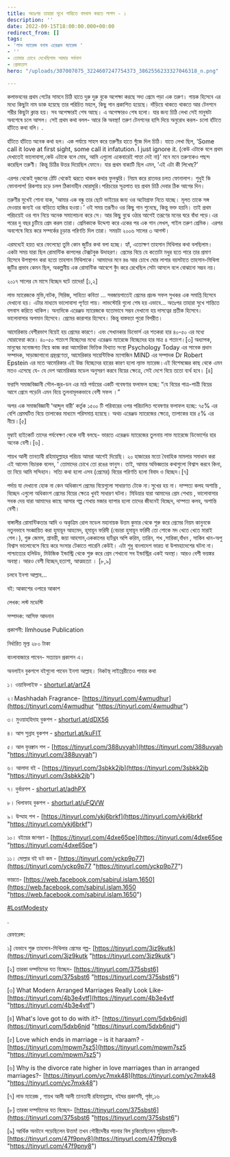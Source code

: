 ```yaml
---
title: অতঃপর তাহারা সুখে শান্তিতে বসবাস করতে লাগল - ১
description: ''
date: 2022-09-15T18:00:00.000+00:00
redirect_from: []
tags:
- 'লাভ ম্যারেজ বনাম এরেঞ্জড ম্যারেজ '
- ''
- তোমার চোখে দেখেছিলাম আমার সর্বনাশ
- প্রেমাতাল
hero: "/uploads/307007075_3224607247754373_3862556233327046318_n.png"

---
```

কলাভবনের প্রথম গেটের সামনে চিঠি হাতে দুরু দুরু বুকে অপেক্ষা করছে সদ্য প্রেমে পড়া এক তরুণ। গায়ক হিসেবে এর মধ্যে কিছুটা নাম ডাক হয়েছে তার পরিচিত মহলে, কিছু গান প্রকাশিত হয়েছে। দাঁড়িয়ে থাকতে থাকতে আর টেনশনে শরীর কিছুটা ক্লান্ত হয়। সব অপেক্ষারই শেষ আছে। এ অপেক্ষারও শেষ হলো। যার জন্য চিঠি লেখা সেই মানুষটা অবশেষে চলে আসল। সেই প্রথম কথা বলল- আরে কি অবস্থা! তরুণ টেনশনের হাসি দিয়ে অনুরোধ করল- চলো হাঁটতে হাঁটতে কথা বলি। .

হাঁটতে হাঁটতে অনেক কথা হল। এক পর্যায়ে সাহস করে তরুণীর হাতে গুঁজে দিল চিঠি। যাতে লেখা ছিল, ‘Some call it love at first sight, some call it infatution. I just ignore it. (কেউ এটাকে বলে প্রথম দেখাতেই ভালোবাসা,কেউ এটাকে বলে মোহ, আমি এগুলো একেবারেই পাত্তা দেই না)’ মনে মনে তরুণকেও পছন্দ করেছিল তরুণী। কিন্তু চিঠির উত্তর দিয়েছিল ফোনে। যার প্রথম বাক্যটি ছিল এমন, ‘এই এটা কী লিখেছ?’

এরপর থেকেই দুজনের ঠোঁট থেকেই ঝরতে থাকল কথার ফুলঝুরি। নিয়ম করে রাতভর চলত ফোনালাপ। শুধুই কি ফোনালাপ! রিকশায় চড়ে চলল ঠিকানাহীন ঘোরাঘুরি।পরিচয়ের সূত্রপাত হয় প্রথম চিঠি দেবার ঠিক আগের দিন।

তরুণীর মুখেই শোনা যাক, ‘আমার এক বন্ধু তার ছোট ভাইয়ের জন্য ওর অটোগ্রাফ নিতে যাচ্ছে। মূলত তাকে সঙ্গ দেওয়ার জন্যই ওর বাড়িতে হাজির হওয়া।’ ওই সময় তরূণীও ওর কিছু গান শুনেছে, কিন্তু ভক্ত হয়নি। তাই প্রথম পরিচয়েই ওর গান নিয়ে অনেক সমালোচনা করে সে। আর কিছু বুঝে ওঠার আগেই তরূণের মনের ঘরে বাঁধা পড়ে।এর পরের দু বছর চুটিয়ে প্রেম করল তারা। প্রেমিকাকে উদ্দেশ্য করে একের পর এক গান লেখল, গাইল তরুণ প্রেমিক। এরপর অবশেষে বিয়ে করে সম্পর্কের চূড়ান্ত পরিণতি দিল তারা। সময়টা ২০০৬ সালের ৩ আগস্ট।

এরমধ্যেই হয়ত ধরে ফেলেছো তুমি কোন জুটির কথা বলা হচ্ছে। হ্যাঁ, এতোক্ষণ তাহসান মিথিলার কথা বলছিলাম। একটা সময় যারা ছিল রোমান্টিক কাপলের টেক্সটবুক উদাহরণ। প্রেমের বিয়ে যে কতোটা মধুর হতে পারে তার প্রমাণ হিসেবে উপস্থাপন করা হতো তাহসান মিথিলাকে। আমাদের মনে রঙ আর চোখে ঘোর লাগার বয়সটাতে তাহসান-মিথিলা জুটির প্রভাব কেমন ছিল, অকল্পনীয় এক রোমান্টিক আবেশে বুঁদ করে রেখেছিল সেটা আসলে বলে বোঝানো সম্ভব নয়।

২০১৭ সালের মে মাসে বিচ্ছেদ ঘটে তাদের! \[১,২\]

লাভ ম্যারেজকে মুভি,নাটক, সিরিজ, সাহিত্য কবিতা … সবজায়গাতেই প্রেমের প্রচন্ড সফল সুখকর এক সমাপ্তি হিসেবে দেখানো হয়। এটার মাধ্যমে ভালোবাসা পূর্ণতা পায়। লাভস্টোরি গুলো শেষ হয় এভাবে… অতঃপর তাহারা সুখে শান্তিতে বসবাস করিতে থাকিল। অন্যদিকে এরেঞ্জড ম্যারেজকে যতোভাবে সম্ভব দেখানো হয় দাসত্বের প্রতীক হিসেবে। ভালোবাসার অপমান হিসেবে। প্রেমের কারাগার হিসেবে। কিন্তু বাস্তবতা পুরো বিপরীত।

আমেরিকায় বেশীরভাগ বিয়েই হয় প্রেমের কারণে। এবং সেখানকার ডিভোর্স এর শতকরা হার ৪০-৫০ এর মধ্যে ঘোরাফেরা করে। ৪০-৫০ শতাংশ বিচ্ছেদের মধ্যে এরেঞ্জড ম্যারেজে বিচ্ছেদের হার মাত্র ৪ শতাংশ।\[৩\] অধ্যাপক, মানুষের মনোজগত নিয়ে কাজ করা আমেরিকা ভিত্তিক বিখ্যাত সংস্থা Psychology Today এর সাবেক প্রধান সম্পাদক, সাড়াজাগানো গ্রন্থপ্রণেতা, আমেরিকার সায়েন্টিফিক ম্যাগাজিন MIND এর সম্পাদক Dr Robert Epstein এর মতে আমেরিকার এই উচ্চ বিচ্ছেদের হারের কারণ হলো ল্যাভ ম্যারেজ।এই বিশেষজ্ঞের কাছ থেকে এমন মতও এসেছে যে- যে দেশ আমেরিকার মডেল অনুসরণ করবে বিয়ের ক্ষেত্রে, সেই দেশে বিয়ে ততো ব্যর্থ হবে। \[৪\]

ফরাসি সমাজবিজ্ঞানী সৌল-জুর-ডন এর মাঠ পর্যায়ের একটি গবেষণার ফলাফল হচ্ছে: “যে বিয়ের পাত্র-পাত্রী বিয়ের আগে প্রেমে পড়েনি এমন বিয়ে তুলনামূলকভাবে বেশী সফল ।”

অপর এক সমাজবিজ্ঞানী ‘আব্দুল বারী’ কর্তৃক ১৫০০ টি পরিবারের ওপর পরিচালিত গবেষণার ফলাফল হচ্ছে: ৭৫% এর বেশি প্রেমঘটিত বিয়ে তালাকের মাধ্যমে পরিসমাপ্ত হয়েছে। অথচ এরেঞ্জড ম্যারেজের ক্ষেত্রে, তালাকের হার ৫% এর নীচে।\[৫\]

মুম্বাই হাইকোর্ট তাদের পর্যবেক্ষণ থেকে দাবী বলছে- ভারতে এরেঞ্জড ম্যারেজের তুলনায় লাভ ম্যারেজে ডিভোর্সের হার অনেক বেশী।\[৬\] .

শায়খ আলী তানতাবী রহিমাহুল্লাহর পরিচয় আমরা আগেই দিয়েছি। ২০ হাজারের মতো বৈবাহিক মামলার সমাধান করা এই আলেম বিচারক বলেন, ‘ তোমাদের চোখে তো রঙের ফানুস। তাই, আমার অভিজ্ঞতার কথাগুলো বিশ্বাস করবে কিনা, তা নিয়ে আমি সন্দিহান। সত্যি কথা হলো এসব (প্রেমের) বিয়ের পরিণতি হলো বিবাদ ও বিচ্ছেদ।\[৭\]

পর্দায় যা দেখানো হোক না কেন অধিকাংশ প্রেমের বিয়েগুলো সাধারণত টেকে না।সুখের হয় না। দাম্পত্য কলহ অশান্তি , বিচ্ছেদ এগুলো অধিকাংশ প্রেমের বিয়ের ক্ষেত্রে খুবই সাধারণ ঘটনা। মিডিয়ার যারা আমাদের প্রেম শেখায় , ভালোবাসার সবক দেয় যারা আমাদের কাছে আসার গল্প শেখায় মজার ব্যাপার হলো তাদের জীবনেই বিচ্ছেদ, দাম্পত্য কলহ, অশান্তি বেশী।

বাঙ্গালীর রোমান্টিকতার আদি ও অকৃত্রিম রোল মডেল মহানায়ক উত্তম কুমার থেকে শুরু করে প্রেমের নিয়ম কানুনকে নতুনভাবে সংজ্ঞায়িত করা হুমায়ূন আহমেদ, হূমায়ূন ফরিদী (বেচারা হুমায়ূন ফরিদী তো শোকে মদ খেতে খেতে মারাই গেল।), গুরু জেমস, শ্রাবন্তী, জয়া আহসান,এককালের হার্টথ্রব অপি করিম, তারিন, শখ ,সারিকা,বাঁধন , সাকিব খান-অপু বিশ্বাস ভালোবেসে বিয়ে করে সংসার টেকাতে পারেনি কেউই। এটা শুধু বাংলাদেশ ভারত বা উপমহাদেশের ঘটনা না। পাশ্চাত্যের হলিউড, মিউজিক ইন্ডাস্ট্রি থেকে শুরু করে প্রেম শেখানো সব ইন্ডাস্ট্রির একই অবস্থা। আরও বেশী ভয়ঙ্কর অবস্থা। আরও বেশী বিচ্ছেদ,হতাশা, আত্মহত্যা । \[৮,৯\]

চলবে ইনশা আল্লাহ…

বই: আকাশের ওপারে আকাশ

লেখক: লস্ট মডেস্টি

সম্পাদক: আসিফ আদনান

প্রকাশনী: Ilmhouse Publication

নির্ধারিত মূল্য ২৮০ টাকা

বাংলাবাজারে পাবেন- সত্যায়ন প্রকাশন এ।

অনলাইন বুকশপে বইগুলো পাবেন ইনশা আল্লাহ। নিকটস্থ লাইব্রেরীতেও পাবার কথা

১। ওয়াফিলাইফ - [shorturl.at/artZ4](http://shorturl.at/artZ4?fbclid=IwAR1FOFAwcR2ZuFdImy1G5DNUkJCizwnL9Qq0rNJTbX-_3bpxKsysnxH3YiA)

২।Mashhadah Fragrance- [https://tinyurl.com/4wmudhur](https://tinyurl.com/4wmudhur "https://tinyurl.com/4wmudhur")

৩। মুওয়াহহিদাহ বুকশপ - [shorturl.at/dDX56](http://shorturl.at/dDX56?fbclid=IwAR3GANHvzgJdRmlFmI7yyVpOqDJw_p4LTnVOCe0UE5Iptx2cWscsFnjnz2s)

৪। আস সুন্নাহ বুকশপ - [shorturl.at/kuFIT](http://shorturl.at/kuFIT?fbclid=IwAR2314dWuVqvyxByT1Eu-XnnB1-9qLrj3ac1OO9f5kfVNZP-NoMGMvZHu2M)

৫। আল ফুরক্বান শপ - [https://tinyurl.com/388uvyah](https://tinyurl.com/388uvyah "https://tinyurl.com/388uvyah")

৬। আলাদা বই - [https://tinyurl.com/3sbkk2jb](https://tinyurl.com/3sbkk2jb "https://tinyurl.com/3sbkk2jb")

৭। দুর্বারশপ - [shorturl.at/adhPX](https://l.facebook.com/l.php?u=http%3A%2F%2Fshorturl.at%2FadhPX%3Ffbclid%3DIwAR3bmsugAz0yPA8013c0itcOYOBObuDwsMSAh0FBIzt8uUNeu6IJpFc8LgM&h=AT0eWEN6zWVDfK9OKvkowdBzD5TMXQVdPM8IOAm6-kYGPn283QDpNZg5yi5hACXmSCxhYKvjlKQx5_GsR5tVZAxA9wSRph7iM8XBwvcelBLJv-w4vbXo5rJlawj4J7HPz8jE&__tn__=R%5d-R&c%5b0%5d=AT08M3ciVLPBsxqmsJeGMuvmcOP-dl2hjt62lkrL9tX1tdYnJmImcH9eKCIPzU_C4ONP0pKK-9DscZ7iECZsTxGoTjsi_uo6szhBBGkCiSYEzfLxzmUNhyejX7UaCJmU2bGLx5ZYW1ezoG4wHpU4y3ES4NOHXaGNGiCH7v6ZbXdeubr6mXlnX747-vJDDFFMqAk_5BTSBhPefnbprJFEOGy7QRgKVCHOQEO7r8k)

৮। খিলাফাহ বুকশপ - [shorturl.at/uFQVW](https://l.facebook.com/l.php?u=http%3A%2F%2Fshorturl.at%2FuFQVW%3Ffbclid%3DIwAR0_N9IAEtt4COZRq-tyFScYBYkMFcC0E_mKaaQu1zVfUkweAywiNBsNxoU&h=AT01PG6awkQLEdZypk9X5anzsn5CzOcWAVvdZ7UmvOTk8dyHy3V4YiwPlBpr6tqnjVVDD1Wc23JwpXhE5xANpwlTnci7clZvIQrdiKpKhGVm3-IzIp5nNcsxlMIOftABDcF9&__tn__=R%5d-R&c%5b0%5d=AT08M3ciVLPBsxqmsJeGMuvmcOP-dl2hjt62lkrL9tX1tdYnJmImcH9eKCIPzU_C4ONP0pKK-9DscZ7iECZsTxGoTjsi_uo6szhBBGkCiSYEzfLxzmUNhyejX7UaCJmU2bGLx5ZYW1ezoG4wHpU4y3ES4NOHXaGNGiCH7v6ZbXdeubr6mXlnX747-vJDDFFMqAk_5BTSBhPefnbprJFEOGy7QRgKVCHOQEO7r8k)

৯। উম্মাহ শপ - [https://tinyurl.com/ykj6brkf](https://tinyurl.com/ykj6brkf "https://tinyurl.com/ykj6brkf")

১০। বইয়ের জাগরণ - [https://tinyurl.com/4dxe65pe](https://tinyurl.com/4dxe65pe "https://tinyurl.com/4dxe65pe")

১১। মোল্লার বই ডট কম - [https://tinyurl.com/yckp9p77](https://tinyurl.com/yckp9p77 "https://tinyurl.com/yckp9p77")

ভারতে- [https://web.facebook.com/sabirul.islam.1650](https://web.facebook.com/sabirul.islam.1650 "https://web.facebook.com/sabirul.islam.1650")

[#LostModesty](https://www.facebook.com/hashtag/lostmodesty?__cft__%5b0%5d=AZU4AArz-HXzELbD102V21FGwhOjUvSOug781iHnXVesBB3PVDM-EGSMzD0J_f3ePs-kNsht_nzchzDkRNaPwFtFZJaAxwhFszGR9wpWZjaSVMeuNmE_SyBtf9oUlWUiWQyQ-Nn_AGghAoARsLgA5_d0BARRdBbhhxc8Mfm70xEaxA&__tn__=*NK-R)

.

রেফারেন্স:

১\] যেভাবে শুরু তাহসান-মিথিলার প্রেমের গল্প- [https://tinyurl.com/3jz9kutk](https://tinyurl.com/3jz9kutk "https://tinyurl.com/3jz9kutk")

\[২\] তারকা দম্পত্তিদের যত বিচ্ছেদ- [https://tinyurl.com/375sbst6](https://tinyurl.com/375sbst6 "https://tinyurl.com/375sbst6")

\[৩\] What Modern Arranged Marriages Really Look Like-[https://tinyurl.com/4b3e4vtf](https://tinyurl.com/4b3e4vtf "https://tinyurl.com/4b3e4vtf")

\[৪\] What's love got to do with it?- [https://tinyurl.com/5dxb6njd](https://tinyurl.com/5dxb6njd "https://tinyurl.com/5dxb6njd")

\[৫\] Love which ends in marriage – is it haraam? - [https://tinyurl.com/mpwm7sz5](https://tinyurl.com/mpwm7sz5 "https://tinyurl.com/mpwm7sz5")

\[৬\] Why is the divorce rate higher in love marriages than in arranged marriages?- [https://tinyurl.com/yc7mxk48](https://tinyurl.com/yc7mxk48 "https://tinyurl.com/yc7mxk48")

\[৭\] লাভ ম্যারেজ , শায়খ আলী আলী তানতাবী রহিমাহুল্লাহ, বইঘর প্রকাশনী, পৃষ্ঠা,১৬

\[৮\] তারকা দম্পত্তিদের যত বিচ্ছেদ- [https://tinyurl.com/375sbst6](https://tinyurl.com/375sbst6 "https://tinyurl.com/375sbst6")

\[৯\] আর্থিক অনটনে পড়েছিলেন উত্তম! তখন গৌরীদেবীর গয়নার বিল চুকিয়েছিলেন সুপ্রিয়াদেবী- [https://tinyurl.com/47f9pny8](https://tinyurl.com/47f9pny8 "https://tinyurl.com/47f9pny8")